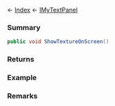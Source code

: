 ← [Index](Api-Index) ← [IMyTextPanel](Sandbox.ModAPI.Ingame.IMyTextPanel)

### Summary

```csharp
public void ShowTextureOnScreen()
```

### Returns

### Example

### Remarks

